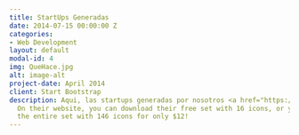 ```yaml
---
title: StartUps Generadas
date: 2014-07-15 00:00:00 Z
categories:
- Web Development
layout: default
modal-id: 4
img: QueHace.jpg
alt: image-alt
project-date: April 2014
client: Start Bootstrap
description: Aqui, las startups generadas por nosotros <a href="https://sellfy.com/p/8Q9P/jV3VZ/">Flat Icons</a>.
  On their website, you can download their free set with 16 icons, or you can purchase
  the entire set with 146 icons for only $12!
---
```


